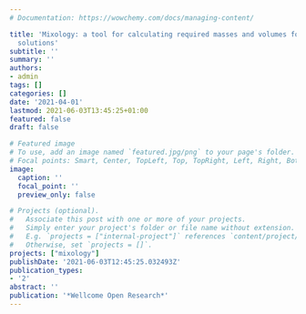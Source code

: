 ```yaml
---
# Documentation: https://wowchemy.com/docs/managing-content/

title: 'Mixology: a tool for calculating required masses and volumes for laboratory
  solutions'
subtitle: ''
summary: ''
authors:
- admin
tags: []
categories: []
date: '2021-04-01'
lastmod: 2021-06-03T13:45:25+01:00
featured: false
draft: false

# Featured image
# To use, add an image named `featured.jpg/png` to your page's folder.
# Focal points: Smart, Center, TopLeft, Top, TopRight, Left, Right, BottomLeft, Bottom, BottomRight.
image:
  caption: ''
  focal_point: ''
  preview_only: false

# Projects (optional).
#   Associate this post with one or more of your projects.
#   Simply enter your project's folder or file name without extension.
#   E.g. `projects = ["internal-project"]` references `content/project/deep-learning/index.md`.
#   Otherwise, set `projects = []`.
projects: ["mixology"]
publishDate: '2021-06-03T12:45:25.032493Z'
publication_types:
- '2'
abstract: ''
publication: '*Wellcome Open Research*'
---
```

